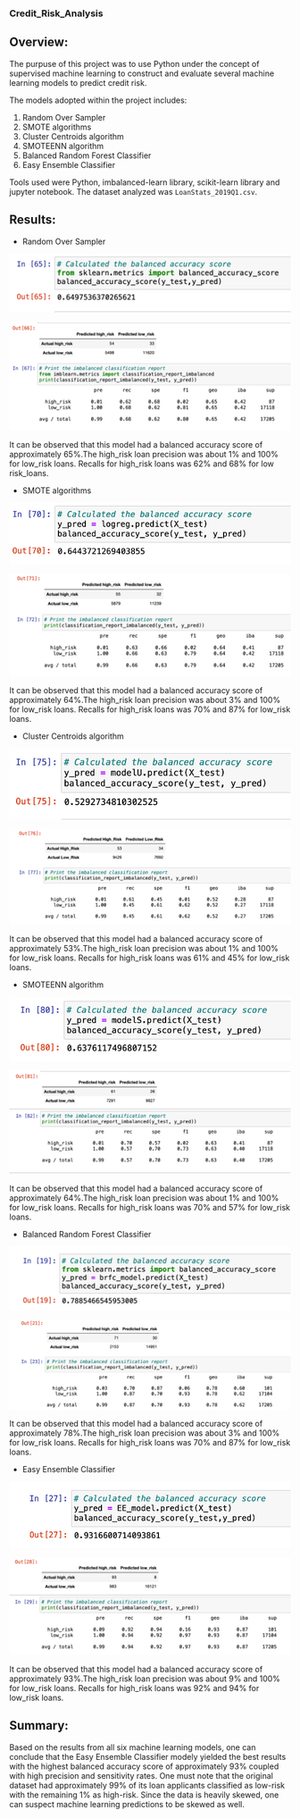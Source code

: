 ### Credit_Risk_Analysis

## Overview:
The purpuse of this project was to use Python under the concept of supervised machine learning to construct and evaluate several machine learning models to predict credit risk.

The models adopted within the project includes:

1. Random Over Sampler
2. SMOTE algorithms
3. Cluster Centroids algorithm
4. SMOTEENN algorithm
5. Balanced Random Forest Classifier 
6. Easy Ensemble Classifier 


Tools used were Python, imbalanced-learn library, scikit-learn library and jupyter notebook. The dataset analyzed was `LoanStats_2019Q1.csv`.

## Results: 
* Random Over Sampler

![](Images/NRO2.png)

![](Images/NRO.png)

It can be observed that this model had a balanced accuracy score of approximately 65%.The high_risk loan precision was about 1% and 100% for low_risk loans. Recalls for high_risk loans was 62% and 68% for low risk_loans.

* SMOTE algorithms

![](Images/SO.png)

![](Images/SO2.png)

It can be observed that this model had a balanced accuracy score of approximately 64%.The high_risk loan precision was about 3% and 100% for low_risk loans. Recalls for high_risk loans was 70% and 87% for low_risk loans.

* Cluster Centroids algorithm

![](Images/U.png)

![](Images/U2.png)

It can be observed that this model had a balanced accuracy score of approximately 53%.The high_risk loan precision was about 1% and 100% for low_risk loans. Recalls for high_risk loans was 61% and 45% for low_risk loans.

* SMOTEENN algorithm

![](Images/CS.png)

![](Images/CS2.png)

It can be observed that this model had a balanced accuracy score of approximately 64%.The high_risk loan precision was about 1% and 100% for low_risk loans. Recalls for high_risk loans was 70% and 57% for low_risk loans.

* Balanced Random Forest Classifier 

![](Images/BRFC.png)

![](Images/BRFC2.png)

It can be observed that this model had a balanced accuracy score of approximately 78%.The high_risk loan precision was about 3% and 100% for low_risk loans. Recalls for high_risk loans was 70% and 87% for low_risk loans.

* Easy Ensemble Classifier

![](Images/EEAC.png)

![](Images/EEAC2.png)

It can be observed that this model had a balanced accuracy score of approximately 93%.The high_risk loan precision was about 9% and 100% for low_risk loans. Recalls for high_risk loans was 92% and 94% for low_risk loans.


## Summary: 
Based on the results from all six machine learning models, one can conclude that the Easy Ensemble Classifier modely yielded the best results with the highest balanced accuracy score of approximately 93% coupled with high precision and sensitivity rates. One must note that the original dataset had approximately 99% of its loan applicants classified as low-risk with the remaining 1% as high-risk. Since the data is heavily skewed, one can suspect machine learning predictions to be skewed as well.

